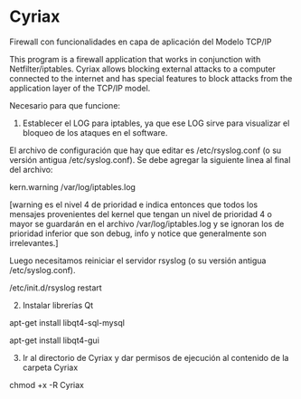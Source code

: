 # Cyriax


Firewall con funcionalidades en capa de aplicación del Modelo TCP/IP

This program is a firewall application that works in conjunction with Netfilter/iptables. Cyriax allows blocking external attacks to a computer connected to the internet and has special features to block attacks from the application layer of the TCP/IP model.


Necesario para que funcione:


1) Establecer el LOG para iptables, ya que ese LOG sirve para visualizar el bloqueo de los ataques en el software.

El archivo de configuración que hay que editar es /etc/rsyslog.conf (o su versión antigua /etc/syslog.conf). Se debe agregar la siguiente linea al final del archivo:

kern.warning /var/log/iptables.log

[warning es el nivel 4 de prioridad e indica entonces que todos los mensajes provenientes del kernel que tengan un nivel de prioridad 4 o mayor se guardarán en el archivo /var/log/iptables.log y se ignoran los de prioridad inferior que son debug, info y notice que generalmente son irrelevantes.]

Luego necesitamos reiniciar el servidor rsyslog (o su versión antigua /etc/syslog.conf).

/etc/init.d/rsyslog restart


2) Instalar librerías Qt

apt-get install libqt4-sql-mysql

apt-get install libqt4-gui


3) Ir al directorio de Cyriax y dar permisos de ejecución al contenido de la carpeta Cyriax 

chmod +x -R Cyriax

